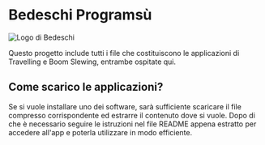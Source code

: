 # Bedeschi Programsù
![Logo di Bedeschi](https://cargoconnexion.com/wp-content/uploads/2017/06/Bedeschi-logo-large.jpg)

Questo progetto include tutti i file che costituiscono le applicazioni di Travelling e Boom Slewing, entrambe ospitate qui.

## Come scarico le applicazioni? 
Se si vuole installare uno dei software, sarà sufficiente scaricare il file compresso corrispondente ed estrarre il contenuto dove si vuole. Dopo di che è necessario seguire le istruzioni nel file README appena estratto per accedere all'app e poterla utilizzare in modo efficiente.
